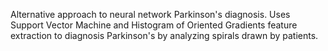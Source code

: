 Alternative approach to neural network Parkinson's diagnosis. Uses Support Vector Machine and Histogram of Oriented Gradients feature extraction to diagnosis Parkinson's by analyzing spirals drawn by patients. 
